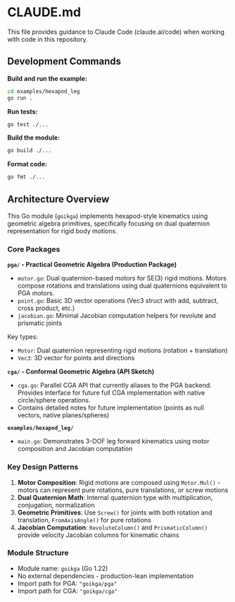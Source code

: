 # CLAUDE.md

This file provides guidance to Claude Code (claude.ai/code) when working with code in this repository.

## Development Commands

**Build and run the example:**
```bash
cd examples/hexapod_leg
go run .
```

**Run tests:**
```bash
go test ./...
```

**Build the module:**
```bash
go build ./...
```

**Format code:**
```bash
go fmt ./...
```

## Architecture Overview

This Go module (`goikga`) implements hexapod-style kinematics using geometric algebra primitives, specifically focusing on dual quaternion representation for rigid body motions.

### Core Packages

**`pga/` - Practical Geometric Algebra (Production Package)**
- `motor.go`: Dual quaternion-based motors for SE(3) rigid motions. Motors compose rotations and translations using dual quaternions equivalent to PGA motors.
- `point.go`: Basic 3D vector operations (Vec3 struct with add, subtract, cross product, etc.)  
- `jacobian.go`: Minimal Jacobian computation helpers for revolute and prismatic joints

Key types:
- `Motor`: Dual quaternion representing rigid motions (rotation + translation)
- `Vec3`: 3D vector for points and directions

**`cga/` - Conformal Geometric Algebra (API Sketch)**
- `cga.go`: Parallel CGA API that currently aliases to the PGA backend. Provides interface for future full CGA implementation with native circle/sphere operations.
- Contains detailed notes for future implementation (points as null vectors, native planes/spheres)

**`examples/hexapod_leg/`**
- `main.go`: Demonstrates 3-DOF leg forward kinematics using motor composition and Jacobian computation

### Key Design Patterns

1. **Motor Composition**: Rigid motions are composed using `Motor.Mul()` - motors can represent pure rotations, pure translations, or screw motions
2. **Dual Quaternion Math**: Internal quaternion type with multiplication, conjugation, normalization
3. **Geometric Primitives**: Use `Screw()` for joints with both rotation and translation, `FromAxisAngle()` for pure rotations
4. **Jacobian Computation**: `RevoluteColumn()` and `PrismaticColumn()` provide velocity Jacobian columns for kinematic chains

### Module Structure
- Module name: `goikga` (Go 1.22)
- No external dependencies - production-lean implementation
- Import path for PGA: `"goikga/pga"`
- Import path for CGA: `"goikga/cga"`